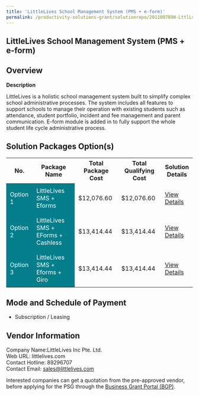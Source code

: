 ```yaml
---
title: 'LittleLives School Management System (PMS + e-form)'
permalink: /productivity-solutions-grant/solutionrepo/201100789H-LttlLvs-SCH-MGT-Systm-PMS-form-EC
---
```


## LittleLives School Management System (PMS + e-form)

## Overview

**Description**

LittleLives is a holistic school management system built to simplify complex school administrative processes. The system includes all features to support schools to manage their operation with existing students such as attendance, student portfolio, incident and fee management and parent communication. E-form module is added in to fully support the whole student life cycle administrative process.

## Solution Packages Option(s)

<table>
<tr>
<th><b>No.</b></th>
<th><b>Package Name</b></th>
<th><b>Total Package Cost</b></th>
<th><b>Total Qualifying Cost</b></th>
<th><b>Solution Details</b></th>
</tr>
<tr>
<td style='padding: 10px; background-color: #037E8A; color: #FFFFFF;'>Option 1</td>
<td style='padding: 10px; background-color: #037E8A; color: #FFFFFF;'>LittleLives SMS + Eforms</td>
<td style='padding: 10px;'>$12,076.60</td>
<td style='padding: 10px;'>$12,076.60</td>
<td style='padding: 10px;'><a href='/images/psg/201100789H_20250027_07082025_Desensitised_Annex3_Part1.pdf' target='_blank'>View Details</a></td>
</tr>
<tr>
<td style='padding: 10px; background-color: #037E8A; color: #FFFFFF;'>Option 2</td>
<td style='padding: 10px; background-color: #037E8A; color: #FFFFFF;'>LittleLives SMS + EForms + Cashless</td>
<td style='padding: 10px;'>$13,414.44</td>
<td style='padding: 10px;'>$13,414.44</td>
<td style='padding: 10px;'><a href='/images/psg/201100789H_20250027_07082025_Desensitised_Annex3_Part2.pdf' target='_blank'>View Details</a></td>
</tr>
<tr>
<td style='padding: 10px; background-color: #037E8A; color: #FFFFFF;'>Option 3</td>
<td style='padding: 10px; background-color: #037E8A; color: #FFFFFF;'>LittleLives SMS + Eforms + Giro</td>
<td style='padding: 10px;'>$13,414.44</td>
<td style='padding: 10px;'>$13,414.44</td>
<td style='padding: 10px;'><a href='/images/psg/201100789H_20250027_07082025_Desensitised_Annex3_Part3.pdf' target='_blank'>View Details</a></td>
</tr>
</table>

## Mode and Schedule of Payment

 - Subscription / Leasing

## Vendor Information

 Company Name:LittleLives Inc Pte. Ltd.<br>Web URL: littlelives.com <br>Contact Hotline: 89296707 <br>Contact Email: sales@littlelives.com <br>

Interested companies can get a quotation from the pre-approved vendor, before applying for the PSG through the <a href='https://www.businessgrants.gov.sg/' target='_blank' rel='noopener'>Business Grant Portal (BGP)</a>.

<script src="/jquery/resize-tables.js"></script>

